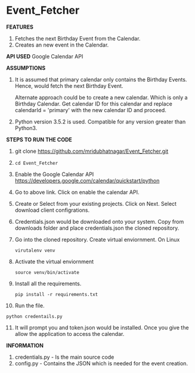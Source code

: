 # Event_Fetcher


**FEATURES**
1. Fetches the next Birthday Event from the Calendar.
2. Creates an new event in the Calendar.

**API USED**
Google Calendar API

**ASSUMPTIONS**

1. It is assumed that primary calendar only contains the Birthday Events. Hence, would fetch the next Birthday Event. 

    Alternate approach could be to create a new calendar. Which is only a Birthday Calendar. Get calendar ID for this
    calendar and replace calendarId = 'primary' with the new calendar ID and proceed.
    
2. Python version 3.5.2 is used. Compatible for any version greater than Python3.


**STEPS TO RUN THE CODE**

1. git clone https://github.com/mridubhatnagar/Event_Fetcher.git
2. `cd Event_Fetcher`
3. Enable the Google Calendar API https://developers.google.com/calendar/quickstart/python
4. Go to above link. Click on enable the calendar API.
5. Create or Select from your existing projects. Click on Next. Select download client configrations. 
6. Credentials.json would be downloaded onto your system. Copy from downloads folder and place credentials.json
   the cloned repository.
7. Go into the cloned repository. Create virtual enviornment.
   On Linux
   
   `virutalenv venv`
   
8. Activate the virtual enviornment

   `source venv/bin/activate`
   
9. Install all the requirements.

   `pip install -r requirements.txt`

10. Run the file. 

   `python credentails.py`

11. It will prompt you and token.json would be installed. Once you give the
   allow the application to access the calendar.

**INFORMATION**

1. credentials.py - Is the main source code 
2. config.py - Contains the JSON which is needed for the event creation.



